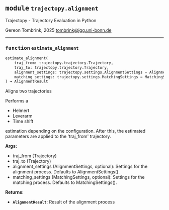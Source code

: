 
## <kbd>module</kbd> `trajectopy.alignment`
Trajectopy - Trajectory Evaluation in Python 

Gereon Tombrink, 2025 tombrink@igg.uni-bonn.de 


---

### <kbd>function</kbd> `estimate_alignment`

```python
estimate_alignment(
    traj_from: trajectopy.trajectory.Trajectory,
    traj_to: trajectopy.trajectory.Trajectory,
    alignment_settings: trajectopy.settings.AlignmentSettings = AlignmentSettings(preprocessing=AlignmentPreprocessing(min_speed=0.0, time_start=0.0, time_end=0.0), estimation_settings=AlignmentEstimationSettings(trans_x=True, trans_y=True, trans_z=True, rot_x=True, rot_y=True, rot_z=True, scale=False, time_shift=False, use_x_speed=True, use_y_speed=True, use_z_speed=True, lever_x=False, lever_y=False, lever_z=False, sensor_rotation=False, auto_update=False), stochastics=AlignmentStochastics(std_xy_from=1.0, std_z_from=1.0, std_xy_to=1.0, std_z_to=1.0, std_roll_pitch=0.017453292519943295, std_yaw=0.017453292519943295, std_speed=1.0, error_probability=0.05, variance_estimation=False), metric_threshold=0.0001, time_threshold=0.0001),
    matching_settings: trajectopy.settings.MatchingSettings = MatchingSettings(method=<MatchingMethod.INTERPOLATION: 'interpolation'>, max_time_diff=0.01, max_distance=0.0, k_nearest=10)
) → AlignmentResult
```

Aligns two trajectories 

Performs a 
- Helmert 
- Leverarm 
- Time shift 

estimation depending on the configuration. After this, the estimated parameters are applied to the 'traj_from' trajectory. 



**Args:**
 
- traj_from (Trajectory) 
- traj_to (Trajectory) 
- alignment_settings (AlignmentSettings, optional): Settings for the alignment process. Defaults to AlignmentSettings(). 
- matching_settings (MatchingSettings, optional): Settings for the matching process. Defaults to MatchingSettings(). 



**Returns:**
 
 - <b>`AlignmentResult`</b>:  Result of the alignment process 


